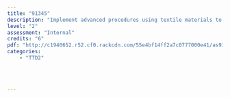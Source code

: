 ```yaml
---
title: "91345"
description: "Implement advanced procedures using textile materials to make a specified product with special features"
level: "2"
assessment: "Internal"
credits: "6"
pdf: "http://c1940652.r52.cf0.rackcdn.com/55e4bf14ff2a7c0777000e41/as91345.pdf"
categories:
    - "TTD2"
    
    
    
    
---
```

